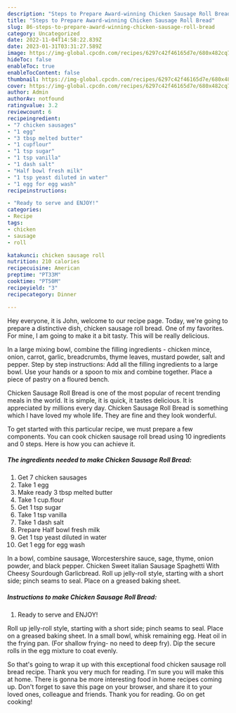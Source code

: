 ```yaml
---
description: "Steps to Prepare Award-winning Chicken Sausage Roll Bread"
title: "Steps to Prepare Award-winning Chicken Sausage Roll Bread"
slug: 86-steps-to-prepare-award-winning-chicken-sausage-roll-bread
category: Uncategorized
date: 2022-11-04T14:58:22.839Z
date: 2023-01-31T03:31:27.589Z
image: https://img-global.cpcdn.com/recipes/6297c42f46165d7e/680x482cq70/chicken-sausage-roll-bread-recipe-main-photo.jpg
hideToc: false
enableToc: true
enableTocContent: false
thumbnail: https://img-global.cpcdn.com/recipes/6297c42f46165d7e/680x482cq70/chicken-sausage-roll-bread-recipe-main-photo.jpg
cover: https://img-global.cpcdn.com/recipes/6297c42f46165d7e/680x482cq70/chicken-sausage-roll-bread-recipe-main-photo.jpg
author: Admin
authorAv: notfound
ratingvalue: 3.2
reviewcount: 6
recipeingredient:
- "7 chicken sausages"
- "1 egg"
- "3 tbsp melted butter"
- "1 cupflour"
- "1 tsp sugar"
- "1 tsp vanilla"
- "1 dash salt"
- "Half bowl fresh milk"
- "1 tsp yeast diluted in water"
- "1 egg for egg wash"
recipeinstructions:

- "Ready to serve and ENJOY!"
categories:
- Recipe
tags:
- chicken
- sausage
- roll

katakunci: chicken sausage roll 
nutrition: 210 calories
recipecuisine: American
preptime: "PT33M"
cooktime: "PT50M"
recipeyield: "3"
recipecategory: Dinner

---
```



Hey everyone, it is John, welcome to our recipe page. Today, we're going to prepare a distinctive dish, chicken sausage roll bread. One of my favorites. For mine, I am going to make it a bit tasty. This will be really delicious.

In a large mixing bowl, combine the filling ingredients - chicken mince, onion, carrot, garlic, breadcrumbs, thyme leaves, mustard powder, salt and pepper. Step by step instructions: Add all the filling ingredients to a large bowl. Use your hands or a spoon to mix and combine together. Place a piece of pastry on a floured bench.

Chicken Sausage Roll Bread is one of the most popular of recent trending meals in the world. It is simple, it is quick, it tastes delicious. It is appreciated by millions every day. Chicken Sausage Roll Bread is something which I have loved my whole life. They are fine and they look wonderful.


To get started with this particular recipe, we must prepare a few components. You can cook chicken sausage roll bread using 10 ingredients and 0 steps. Here is how you can achieve it.

<!--inarticleads1-->

##### The ingredients needed to make Chicken Sausage Roll Bread:

1. Get 7 chicken sausages
1. Take 1 egg
1. Make ready 3 tbsp melted butter
1. Take 1 cup.flour
1. Get 1 tsp sugar
1. Take 1 tsp vanilla
1. Take 1 dash salt
1. Prepare Half bowl fresh milk
1. Get 1 tsp yeast diluted in water
1. Get 1 egg for egg wash


In a bowl, combine sausage, Worcestershire sauce, sage, thyme, onion powder, and black pepper. Chicken Sweet italian Sausage Spaghetti With Cheesy Sourdough Garlicbread. Roll up jelly-roll style, starting with a short side; pinch seams to seal. Place on a greased baking sheet. 

<!--inarticleads2-->

##### Instructions to make Chicken Sausage Roll Bread:


1. Ready to serve and ENJOY!

Roll up jelly-roll style, starting with a short side; pinch seams to seal. Place on a greased baking sheet. In a small bowl, whisk remaining egg. Heat oil in the frying pan. (For shallow frying- no need to deep fry). Dip the secure rolls in the egg mixture to coat evenly. 

So that's going to wrap it up with this exceptional food chicken sausage roll bread recipe. Thank you very much for reading. I'm sure you will make this at home. There is gonna be more interesting food in home recipes coming up. Don't forget to save this page on your browser, and share it to your loved ones, colleague and friends. Thank you for reading. Go on get cooking!
